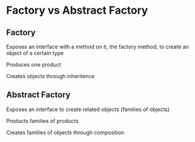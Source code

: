 # Factory vs Abstract Factory

## Factory 

Exposes an interface with a method on it, the factory method, to create an object of a certain type

Produces one product

Creates objects through inheritence

## Abstract Factory

Exposes an interface to create related objects (families of objects)

Products families of products

Creates families of objects through composition

